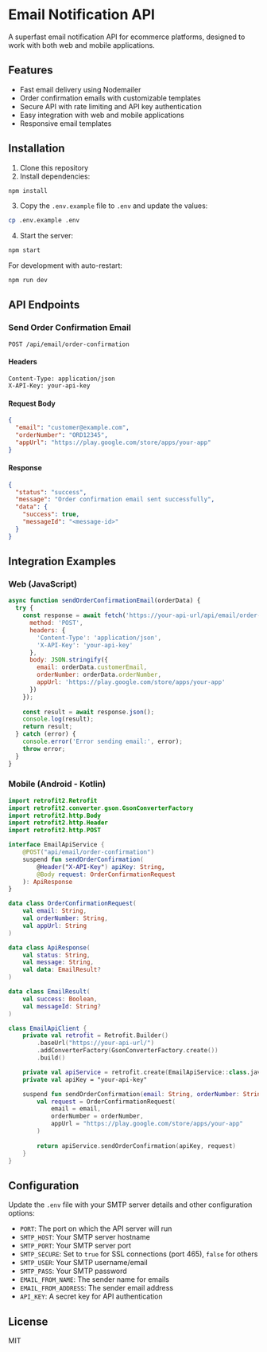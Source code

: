 # Email Notification API

A superfast email notification API for ecommerce platforms, designed to work with both web and mobile applications.

## Features

- Fast email delivery using Nodemailer
- Order confirmation emails with customizable templates
- Secure API with rate limiting and API key authentication
- Easy integration with web and mobile applications
- Responsive email templates

## Installation

1. Clone this repository
2. Install dependencies:

```bash
npm install
```

3. Copy the `.env.example` file to `.env` and update the values:

```bash
cp .env.example .env
```

4. Start the server:

```bash
npm start
```

For development with auto-restart:

```bash
npm run dev
```

## API Endpoints

### Send Order Confirmation Email

```
POST /api/email/order-confirmation
```

#### Headers

```
Content-Type: application/json
X-API-Key: your-api-key
```

#### Request Body

```json
{
  "email": "customer@example.com",
  "orderNumber": "ORD12345",
  "appUrl": "https://play.google.com/store/apps/your-app"
}
```

#### Response

```json
{
  "status": "success",
  "message": "Order confirmation email sent successfully",
  "data": {
    "success": true,
    "messageId": "<message-id>"
  }
}
```

## Integration Examples

### Web (JavaScript)

```javascript
async function sendOrderConfirmationEmail(orderData) {
  try {
    const response = await fetch('https://your-api-url/api/email/order-confirmation', {
      method: 'POST',
      headers: {
        'Content-Type': 'application/json',
        'X-API-Key': 'your-api-key'
      },
      body: JSON.stringify({
        email: orderData.customerEmail,
        orderNumber: orderData.orderNumber,
        appUrl: 'https://play.google.com/store/apps/your-app'
      })
    });
    
    const result = await response.json();
    console.log(result);
    return result;
  } catch (error) {
    console.error('Error sending email:', error);
    throw error;
  }
}
```

### Mobile (Android - Kotlin)

```kotlin
import retrofit2.Retrofit
import retrofit2.converter.gson.GsonConverterFactory
import retrofit2.http.Body
import retrofit2.http.Header
import retrofit2.http.POST

interface EmailApiService {
    @POST("api/email/order-confirmation")
    suspend fun sendOrderConfirmation(
        @Header("X-API-Key") apiKey: String,
        @Body request: OrderConfirmationRequest
    ): ApiResponse
}

data class OrderConfirmationRequest(
    val email: String,
    val orderNumber: String,
    val appUrl: String
)

data class ApiResponse(
    val status: String,
    val message: String,
    val data: EmailResult?
)

data class EmailResult(
    val success: Boolean,
    val messageId: String?
)

class EmailApiClient {
    private val retrofit = Retrofit.Builder()
        .baseUrl("https://your-api-url/")
        .addConverterFactory(GsonConverterFactory.create())
        .build()

    private val apiService = retrofit.create(EmailApiService::class.java)
    private val apiKey = "your-api-key"

    suspend fun sendOrderConfirmation(email: String, orderNumber: String): ApiResponse {
        val request = OrderConfirmationRequest(
            email = email,
            orderNumber = orderNumber,
            appUrl = "https://play.google.com/store/apps/your-app"
        )
        
        return apiService.sendOrderConfirmation(apiKey, request)
    }
}
```

## Configuration

Update the `.env` file with your SMTP server details and other configuration options:

- `PORT`: The port on which the API server will run
- `SMTP_HOST`: Your SMTP server hostname
- `SMTP_PORT`: Your SMTP server port
- `SMTP_SECURE`: Set to `true` for SSL connections (port 465), `false` for others
- `SMTP_USER`: Your SMTP username/email
- `SMTP_PASS`: Your SMTP password
- `EMAIL_FROM_NAME`: The sender name for emails
- `EMAIL_FROM_ADDRESS`: The sender email address
- `API_KEY`: A secret key for API authentication

## License

MIT